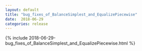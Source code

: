 ```yaml
---
layout: default
title: "bug_fixes_of_BalanceSimplest_and_EqualizePiecewise"
date:  2018-06-29
categories: release
---
```

{% include 2018-06-29-bug_fixes_of_BalanceSimplest_and_EqualizePiecewise.html %}
